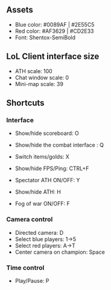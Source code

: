 ## Assets
- Blue color: #0089AF | #2E55C5
- Red color: #AF3629 | #CD2E33
- Font: Shentox-SemiBold

## LoL Client interface size
- ATH scale: 100
- Chat window scale: 0
- Mini-map scale: 39

## Shortcuts
### Interface
- Show/hide scoreboard: O
- Show/hide the combat interface : Q
- Switch items/golds: X
- Show/hide FPS/Ping: CTRL+F

- Spectator ATH ON/OFF: Y
- Show/hide ATH: H
- Fog of war ON/OFF: F

### Camera control
- Directed camera: D
- Select blue players: 1->5
- Select red players: A->T
- Center camera on champion: Space

### Time control
- Play/Pause: P
